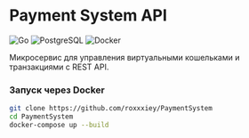 # Payment System API

![Go](https://img.shields.io/badge/Go-1.21+-blue)
![PostgreSQL](https://img.shields.io/badge/PostgreSQL-17-alpine)
![Docker](https://img.shields.io/badge/Docker-Compose-orange)

Микросервис для управления виртуальными кошельками и транзакциями с REST API.

### Запуск через Docker

```bash
git clone https://github.com/roxxxiey/PaymentSystem
cd PaymentSystem
docker-compose up --build
```
